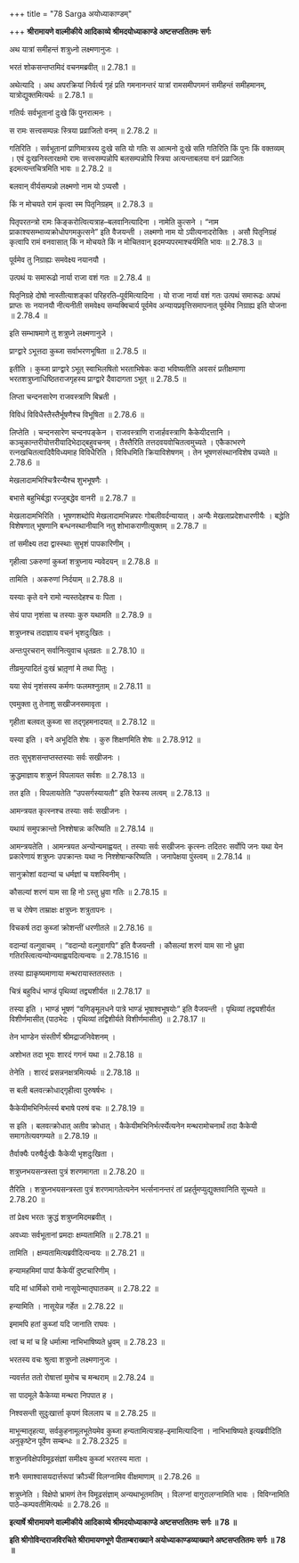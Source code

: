 +++
title = "78 Sarga अयोध्याकाण्डम्"

+++
**श्रीरामायणे वाल्मीकीये आदिकाव्ये श्रीमदयोध्याकाण्डे अष्टसप्ततितमः सर्गः**

अथ यात्रां समीहन्तं शत्रुध्नो लक्ष्मणानुजः ।

भरतं शोकसन्तप्तमिदं वचनमब्रवीत् ॥ 2.78.1 ॥

अथेत्यादि । अथ अपरक्रियां निर्वर्त्य गृहं प्रति गमनानन्तरं यात्रां रामसमीपगमनं समीहन्तं समीहमानम्, यात्रोद्युक्तमित्यर्थः ॥ 2.78.1 ॥

गतिर्यः सर्वभूतानां दुःखे किं पुनरात्मनः ।

स रामः सत्त्वसम्पन्नः स्त्रिया प्रव्राजितो वनम् ॥ 2.78.2 ॥

गतिरिति । सर्वभूतानां प्राणिमात्रस्य दुःखे सति यो गतिः स आत्मनो दुःखे सति गतिरिति किं पुनः किं वक्तव्यम् । एवं दुःखनिस्तारक्षमो रामः सत्त्वसम्पन्नोपि बलसम्पन्नोपि स्त्रिया अत्यन्ताबलया वनं प्रव्राजितः इदमत्यन्तचित्रमिति भावः ॥ 2.78.2 ॥

बलवान् वीर्यसम्पन्नो लक्ष्मणो नाम यो ऽप्यसौ ।

किं न मोचयते रामं कृत्वा स्म पितृनिग्रहम् ॥ 2.78.3 ॥

पितृपरतन्त्रो रामः किङ्करोत्वित्यत्राह–बलवानित्यादिना । नामेति कुत्सने । “नाम प्राकाश्यसम्भाव्यक्रोधोपगमकुत्सने” इति वैजयन्ती । लक्ष्मणो नाम यो ऽपीत्यनादरोक्तिः । असौ पितृनिग्रहं कृत्वापि रामं वनवासात् किं न मोचयते किं न मोचितवान् इदमप्यपरमाश्चर्यमिति भावः ॥ 2.78.3 ॥

पूर्वमेव तु निग्राह्यः समवेक्ष्य नयानयौ ।

उत्पथं यः समारूढो नार्या राजा वशं गतः ॥ 2.78.4 ॥

पितृनिग्रहे दोषो नास्तीत्याशङ्कां परिहरति–पूर्वमित्यादिना । यो राजा नार्या वशं गतः उत्पथं समारूढः अपथं प्राप्तः सः नयानयौ नीत्यनीती समवेक्ष्य सम्यक्विचार्य पूर्वमेव अन्यायप्रवृत्तिसमापनात् पूर्वमेव निग्राह्य इति योजना ॥ 2.78.4 ॥

इति सम्भाषमाणे तु शत्रुघ्ने लक्ष्मणानुजे ।

प्राग्द्वारे ऽभूत्तदा कुब्जा सर्वाभरणभूषिता ॥ 2.78.5 ॥

इतीति । कुब्जा प्राग्द्वारे ऽभूत् स्वाभिलषितो भरताभिषेकः कदा भविष्यतीति अवसरं प्रतीक्षमाणा भरतशत्रुघ्नाधिष्ठितराजगृहस्य प्राग्द्वारे दैवादागता ऽभूत् ॥ 2.78.5 ॥

लिप्ता चन्दनसारेण राजवस्त्राणि बिभ्रती ।

विविधं विविधैस्तैस्तैर्भूषणैश्च विभूषिता ॥ 2.78.6 ॥

लिप्तेति । चन्दनसारेण चन्दनपङ्केन । राजवस्त्राणि राजार्हवस्त्राणि कैकेयीदत्तानि । कञ्चुकान्तरीयोत्तरीयादिभेदाद्बहुवचनम् । तैस्तैरिति तत्तदवयवोचितत्वमुच्यते । एकैकाभरणे रत्नखचितत्वादिवैविध्यमाह विविधैरिति । विविधमिति क्रियाविशेषणम् । तेन भूषणसंस्थानविशेष उच्यते ॥ 2.78.6 ॥

मेखलादामभिश्चित्रैरन्यैश्च शुभभूषणैः ।

बभासे बहुभिर्बद्धा रज्जुबद्धेव वानरी ॥ 2.78.7 ॥

मेखलादामभिरिति । भूषणशब्दोपि मेखलादामभिन्नपरः गोबलीवर्दन्यायात् । अन्यैः मेखलाप्रदेशधारणीयैः । बद्धेति विशेषणात् भूषणानि बन्धनस्थानीयानि नतु शोभाकराणीत्युक्तम् ॥ 2.78.7 ॥

तां समीक्ष्य तदा द्वास्स्थाः सुभृशं पापकारिणीम् ।

गृहीत्वा ऽकरुणां कुब्जां शत्रुघ्नाय न्यवेदयन् ॥ 2.78.8 ॥

तामिति । अकरुणां निर्दयाम् ॥ 2.78.8 ॥

यस्याः कृते वने रामो न्यस्तदेहश्च वः पिता ।

सेयं पापा नृशंसा च तस्याः कुरु यथामति ॥ 2.78.9 ॥

शत्रुघ्नश्च तदाज्ञाय वचनं भृशदुःखितः ।

अन्तःपुरचरान् सर्वानित्युवाच धृतव्रतः ॥ 2.78.10 ॥

तीव्रमुत्पादितं दुःखं भ्रातृ़णां मे तथा पितुः ।

यया सेयं नृशंसस्य कर्मणः फलमश्नुताम् ॥ 2.78.11 ॥

एवमुक्ता तु तेनाशु सखीजनसमावृता ।

गृहीता बलवत् कुब्जा सा तद्गृहमनादयत् ॥ 2.78.12 ॥

यस्या इति । वने अभूदिति शेषः । कुरु शिक्षणमिति शेषः ॥ 2.78.912 ॥

ततः सुभृशसन्तप्तस्तस्याः सर्वः सखीजनः ।

क्रुद्धमाज्ञाय शत्रुघ्नं विपलायत सर्वशः ॥ 2.78.13 ॥

तत इति । विपलायतेति “उपसर्गस्यायतौ” इति रेफस्य लत्वम् ॥ 2.78.13 ॥

आमन्त्रयत कृत्स्नश्च तस्याः सर्वः सखीजनः ।

यथायं समुपक्रान्तो निश्शेषान्नः करिष्यति ॥ 2.78.14 ॥

आमन्त्रयतेति । आमन्त्रयत अन्योन्यमाह्वयत् । तस्याः सर्वः सखीजनः कृत्स्नः तदितरः सर्वोपि जनः यथा येन प्रकारेणायं शत्रुघ्नः उपक्रान्तः यथा नः निश्शेषान्करिष्यति । जनापेक्षया पुंस्त्वम् ॥ 2.78.14 ॥

सानुक्रोशां वदान्यां च धर्मज्ञां च यशस्विनीम् ।

कौसल्यां शरणं याम सा हि नो ऽस्तु ध्रुवा गतिः ॥ 2.78.15 ॥

स च रोषेण ताम्राक्षः क्षत्रुघ्नः शत्रुतापनः ।

विचकर्ष तदा कुब्जां क्रोशन्तीं धरणीतले ॥ 2.78.16 ॥

वदान्यां वल्गुवाचम् । “वदान्यो वल्गुवागपि” इति वैजयन्ती । कौसल्यां शरणं याम सा नो ध्रुवा गतिरस्त्वित्यन्योन्यमाह्वयदित्यन्वयः ॥ 2.78.1516 ॥

तस्या ह्याकृष्यमाणाया मन्थरायास्ततस्ततः ।

चित्रं बहुविधं भाण्डं पृथिव्यां तद्व्यशीर्यत ॥ 2.78.17 ॥

तस्या इति । भाण्डं भूषणं “वणिङ्मूलधने पात्रे भाण्डं भूषाश्वभूषयोः” इति वैजयन्ती । पृथिव्यां तद्व्यशीर्यत विशीर्णमासीत् (पाठभेदः । पृथिव्यां तद्विशीर्यते विशीर्णमासीत्) ॥ 2.78.17 ॥

तेन भाण्डेन संस्तीर्णं श्रीमद्राजनिवेशनम् ।

अशोभत तदा भूयः शारदं गगनं यथा ॥ 2.78.18 ॥

तेनेति । शारदं प्रसन्ननक्षत्रमित्यर्थः ॥ 2.78.18 ॥

स बली बलवत्क्रोधाद्गृहीत्वा पुरुषर्षभः ।

कैकेयीमभिनिर्भर्त्स्य बभाषे परुषं वचः ॥ 2.78.19 ॥

स इति । बलवत्क्रोधात् अतीव क्रोधात् । कैकेयीमभिनिर्भर्त्स्येत्यनेन मन्थरामोचनार्थं तदा कैकेयी समागतेत्यवगम्यते ॥ 2.78.19 ॥

तैर्वाक्यैः परुषैर्दुःखैः कैकेयी भृशदुःखिता ।

शत्रुघ्नभयसन्त्रस्ता पुत्रं शरणमागता ॥ 2.78.20 ॥

तैरिति । शत्रुघ्नभयसन्त्रस्ता पुत्रं शरणमागतेत्यनेन भर्त्सनानन्तरं तां प्रहर्तुमप्युद्युक्तवानिति सूच्यते ॥ 2.78.20 ॥

तां प्रेक्ष्य भरतः क्रुद्धं शत्रुघ्नमिदमब्रवीत् ।

अवध्याः सर्वभूतानां प्रमदाः क्षम्यतामिति ॥ 2.78.21 ॥

तामिति । क्षम्यतामित्यब्रवीदित्यन्वयः ॥ 2.78.21 ॥

हन्यामहमिमां पापां कैकेयीं दुष्टचारिणीम् ।

यदि मां धार्मिको रामो नासूयेन्मातृघातकम् ॥ 2.78.22 ॥

हन्यामिति । नासूयेन्न गर्हेत ॥ 2.78.22 ॥

इमामपि हतां कुब्जां यदि जानाति राघवः ।

त्वां च मां च हि धर्मात्मा नाभिभाषिष्यते ध्रुवम् ॥ 2.78.23 ॥

भरतस्य वचः श्रुत्वा शत्रुघ्नो लक्ष्मणानुजः ।

न्यवर्त्तत ततो रोषात्तां मुमोच च मन्थराम् ॥ 2.78.24 ॥

सा पादमूले कैकेय्या मन्थरा निपपात ह ।

निश्वसन्ती सुदुःखार्त्ता कृपणं विललाप च ॥ 2.78.25 ॥

माभून्मातृहत्या, सर्वकुहनामूलभूतेयमेव कुब्जा हन्यतामित्यत्राह–इमामित्यादिना । नाभिभाषिष्यते इत्यब्रवीदिति अनुकृष्टेन पूर्वेण सम्बन्धः ॥ 2.78.2325 ॥

शत्रुघ्नविक्षेपविमूढसंज्ञां समीक्ष्य कुब्जां भरतस्य माता ।

शनैः समाश्वासयदार्त्तरूपां क्रौञ्चीं विलग्नामिव वीक्षमाणाम् ॥ 2.78.26 ॥

शत्रुघ्नेति । विक्षेपो भ्रामणं तेन विमूढसंज्ञाम् अन्यथाभूतमतिम् । विलग्नां वागुरालग्नामिति भावः । विविग्नामिति पाठे–कम्पवतीमित्यर्थः ॥ 2.78.26 ॥

**इत्यार्षे श्रीरामायणे वाल्मीकीये आदिकाव्ये श्रीमदयोध्याकाण्डे अष्टसप्ततितमः सर्गः ॥ 78 ॥**

**इति श्रीगोविन्दराजविरचिते श्रीरामायणभूणे पीताम्बराख्याने अयोध्याकाण्डव्याख्याने अष्टसप्ततितमः सर्गः ॥ 78 ॥**
